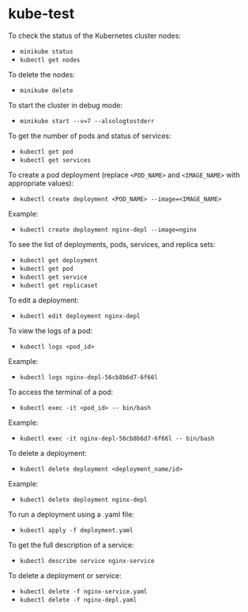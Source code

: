 # kube-test

To check the status of the Kubernetes cluster nodes:
- `minikube status`
- `kubectl get nodes`

To delete the nodes:
- `minikube delete`

To start the cluster in debug mode:
- `minikube start --v=7 --alsologtostderr`

To get the number of pods and status of services:
- `kubectl get pod`
- `kubectl get services`

To create a pod deployment (replace `<POD_NAME>` and `<IMAGE_NAME>` with appropriate values):
- `kubectl create deployment <POD_NAME> --image=<IMAGE_NAME>`

Example:
- `kubectl create deployment nginx-depl --image=nginx`

To see the list of deployments, pods, services, and replica sets:
- `kubectl get deployment`
- `kubectl get pod`
- `kubectl get service`
- `kubectl get replicaset`

To edit a deployment:
- `kubectl edit deployment nginx-depl`

To view the logs of a pod:
- `kubectl logs <pod_id>`

Example:
- `kubectl logs nginx-depl-56cb8b6d7-6f66l`

To access the terminal of a pod:
- `kubectl exec -it <pod_id> -- bin/bash`

Example:
- `kubectl exec -it nginx-depl-56cb8b6d7-6f66l -- bin/bash`

To delete a deployment:
- `kubectl delete deployment <deployment_name/id>`

Example:
- `kubectl delete deployment nginx-depl`

To run a deployment using a .yaml file:
- `kubectl apply -f deployment.yaml`

To get the full description of a service:
- `kubectl describe service nginx-service`

To delete a deployment or service:
- `kubectl delete -f nginx-service.yaml`
- `kubectl delete -f nginx-depl.yaml`

